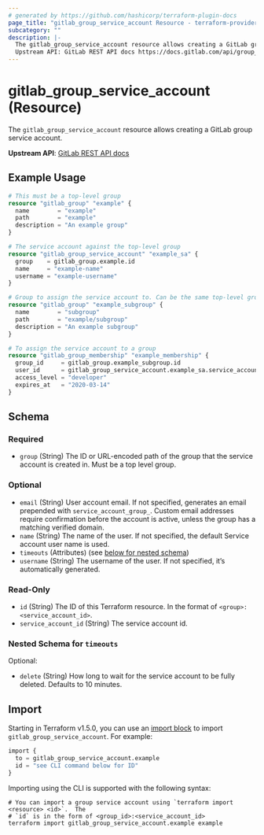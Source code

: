 ```yaml
---
# generated by https://github.com/hashicorp/terraform-plugin-docs
page_title: "gitlab_group_service_account Resource - terraform-provider-gitlab"
subcategory: ""
description: |-
  The gitlab_group_service_account resource allows creating a GitLab group service account.
  Upstream API: GitLab REST API docs https://docs.gitlab.com/api/group_service_accounts/
---
```


# gitlab_group_service_account (Resource)

The `gitlab_group_service_account` resource allows creating a GitLab group service account.

**Upstream API**: [GitLab REST API docs](https://docs.gitlab.com/api/group_service_accounts/)

## Example Usage

```terraform
# This must be a top-level group
resource "gitlab_group" "example" {
  name        = "example"
  path        = "example"
  description = "An example group"
}

# The service account against the top-level group
resource "gitlab_group_service_account" "example_sa" {
  group    = gitlab_group.example.id
  name     = "example-name"
  username = "example-username"
}

# Group to assign the service account to. Can be the same top-level group resource as above, or a subgroup of that group.
resource "gitlab_group" "example_subgroup" {
  name        = "subgroup"
  path        = "example/subgroup"
  description = "An example subgroup"
}

# To assign the service account to a group
resource "gitlab_group_membership" "example_membership" {
  group_id     = gitlab_group.example_subgroup.id
  user_id      = gitlab_group_service_account.example_sa.service_account_id
  access_level = "developer"
  expires_at   = "2020-03-14"
}
```

<!-- schema generated by tfplugindocs -->
## Schema

### Required

- `group` (String) The ID or URL-encoded path of the group that the service account is created in. Must be a top level group.

### Optional

- `email` (String) User account email. If not specified, generates an email prepended with `service_account_group_`. Custom email addresses require confirmation before the account is active, unless the group has a matching verified domain.
- `name` (String) The name of the user. If not specified, the default Service account user name is used.
- `timeouts` (Attributes) (see [below for nested schema](#nestedatt--timeouts))
- `username` (String) The username of the user. If not specified, it’s automatically generated.

### Read-Only

- `id` (String) The ID of this Terraform resource. In the format of `<group>:<service_account_id>`.
- `service_account_id` (String) The service account id.

<a id="nestedatt--timeouts"></a>
### Nested Schema for `timeouts`

Optional:

- `delete` (String) How long to wait for the service account to be fully deleted. Defaults to 10 minutes.

## Import

Starting in Terraform v1.5.0, you can use an [import block](https://developer.hashicorp.com/terraform/language/import) to import `gitlab_group_service_account`. For example:

```terraform
import {
  to = gitlab_group_service_account.example
  id = "see CLI command below for ID"
}
```

Importing using the CLI is supported with the following syntax:

```shell
# You can import a group service account using `terraform import <resource> <id>`.  The
# `id` is in the form of <group_id>:<service_account_id>
terraform import gitlab_group_service_account.example example
```
